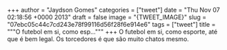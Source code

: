 
+++
author = "Jaydson Gomes"
categories = ["tweet"]
date = "Thu Nov 07 02:18:56 +0000 2013"
draft = false
image = "{TWEET_IMAGE}"
slug = "07ebc05c44c7cd243e78f99116d56f28f6e914e6"
tags = ["tweet"]
title = """O futebol em si, como esp..."""
+++
O futebol em si, como esporte, até que é bem legal. Os torcedores é que são muito chatos mesmo.
